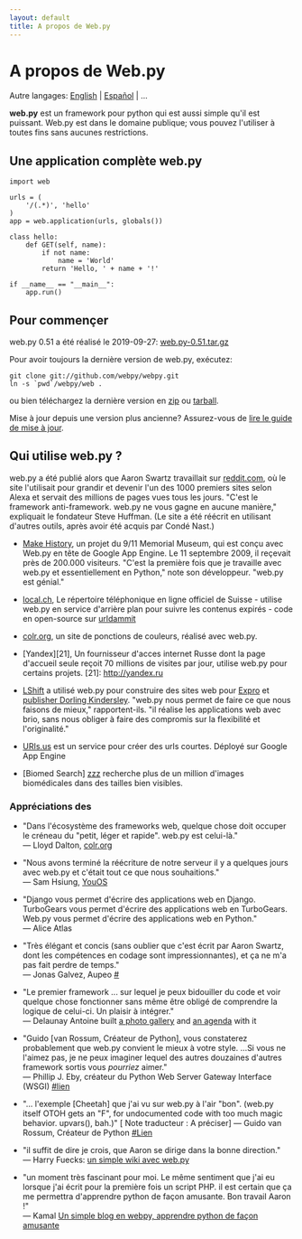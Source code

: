 ```yaml
---
layout: default
title: A propos de Web.py
---
```


# A propos de Web.py

Autre langages: [English](/) | [Español](/index.es.html) | ...

**web.py** est un framework pour python qui est aussi simple qu'il est puissant. Web.py est dans le domaine publique; vous pouvez l'utiliser à toutes fins sans aucunes restrictions.

## Une application complète web.py

    import web
            
    urls = (
        '/(.*)', 'hello'
    )
    app = web.application(urls, globals())
    
    class hello:        
        def GET(self, name):
            if not name: 
                name = 'World'
            return 'Hello, ' + name + '!'
    
    if __name__ == "__main__":
        app.run()

## Pour commençer

web.py 0.51 a été réalisé le 2019-09-27: [web.py-0.51.tar.gz][16]

   [16]: https://github.com/webpy/webpy/archive/0.51.zip

Pour avoir toujours la dernière version de web.py, exécutez:
    
    git clone git://github.com/webpy/webpy.git
    ln -s `pwd`/webpy/web .

ou bien téléchargez la dernière version en [zip](http://github.com/webpy/webpy/zipball/master) ou [tarball](http://github.com/webpy/webpy/tarball/master).

Mise à jour depuis une version plus ancienne? Assurez-vous de [lire le guide de mise à jour][17].

   [17]: http://webpy.org/docs/0.3/upgrade

## Qui utilise web.py ?

web.py a été publié alors que Aaron Swartz travaillait sur [reddit.com][20], où le site l'utilisait pour grandir et devenir l'un des 1000 premiers sites selon Alexa et servait des millions de pages vues tous les jours. "C'est le framework anti-framework. web.py ne vous gagne en aucune manière," expliquait le fondateur Steve Huffman. (Le site a été réécrit en utilisant d'autres outils, après avoir été acquis par Condé Nast.)

   [20]: http://reddit.com/

* [Make History](http://makehistory.national911memorial.org), un projet du 9/11 Memorial Museum, qui est conçu avec Web.py en tête de Google App Engine. Le 11 septembre 2009, il reçevait près de 200.000 visiteurs. "C'est la première fois que je travaille avec web.py et essentiellement en Python," note son développeur. "web.py est génial."

* [local.ch](http://www.local.ch), Le répertoire téléphonique en ligne officiel de Suisse - utilise web.py en service d'arrière plan pour suivre les contenus expirés - code en open-source sur [urldammit](http://github.com/harryf/urldammit/tree/master)

* [colr.org](http://www.colr.org), un site de ponctions de couleurs, réalisé avec web.py.

* [Yandex][21], Un fournisseur d'acces internet Russe dont la page d'accueil seule reçoit 70 millions de visites par jour, utilise web.py pour certains projets.
   [21]: http://yandex.ru

* [LShift][22] a utilisé web.py pour construire des sites web pour [Expro][23] et [publisher Dorling Kindersley][24]. "web.py nous permet de faire ce que nous faisons de mieux," rapportent-ils. "il réalise les applications web avec brio, sans nous obliger à faire des compromis sur la flexibilité et l'originalité."

   [22]: http://www.lshift.net/
   [23]: http://www.lshift.net/blog/2006/11/15/web-development-with-dynamic-languages/
   [24]: http://travel.dk.com/

* [URIs.us][u] est un service pour créer des urls courtes. Déployé sur Google App Engine

   [u]: http://uris.us 

* [Biomed Search] [zzz] recherche plus de un million d'images biomédicales dans des tailles bien visibles.

   [zzz]: http://www.biomed-search.com

### Appréciations des

* "Dans l'écosystème des frameworks web, quelque chose doit occuper le créneau du "petit, léger et rapide". web.py est celui-là."  
<span class="cite">&mdash; Lloyd Dalton, [colr.org](http://colr.org)</span>

* "Nous avons terminé la réécriture de notre serveur il y a quelques jours avec web.py et c'était tout ce que nous souhaitions."  
<span class="cite">&mdash; Sam Hsiung, [YouOS][25]</span>

   [25]: http://www.youos.com/

* "Django vous permet d'écrire des applications web en Django. TurboGears vous permet d'écrire des applications web en TurboGears. Web.py vous permet d'écrire des applications web en Python."  
<span class="cite">&mdash; Alice Atlas</span>

* "Très élégant et concis (sans oublier que c'est écrit par Aaron Swartz, dont les compétences en codage sont impressionnantes), et ça ne m'a pas fait perdre de temps."   
<span class="cite">&mdash; Jonas Galvez, Aupeo [#][26]</span>

   [26]: http://www.artima.com/forums/flat.jsp?forum=106&thread=146149

* "Le premier framework ... sur lequel je peux bidouiller du code et voir quelque chose fonctionner sans même être obligé de comprendre la logique de celui-ci. Un plaisir à intégrer."   
<span class="cite">&mdash; Delaunay Antoine built [a photo gallery][28] and [an agenda][34] with it</span>

   [28]: http://github.com/antoine/ibrouteur/
   [34]: http://metagenda.org

* "Guido [van Rossum, Créateur de Python], vous constaterez probablement que web.py convient le mieux à votre style. ...Si vous ne l'aimez pas, je ne peux imaginer lequel des autres douzaines d'autres framework sortis vous *pourriez* aimer."   
<span class="cite">&mdash; Phillip J. Eby, créateur du Python Web Server Gateway Interface (WSGI) [#lien][30]</span>

   [30]: http://www.artima.com/forums/flat.jsp?forum=106&thread=146149&start=30&msRange=15

* "... l'exemple [Cheetah] que j'ai vu sur web.py à l'air "bon". (web.py itself OTOH gets an "F", for undocumented code with too much magic behavior. upvars(), bah.)"  [ Note traducteur : A préciser]
<span class="cite">&mdash; Guido van Rossum, Créateur de Python [#Lien][31]</span>

   [31]: http://www.artima.com/weblogs/viewpost.jsp?thread=146503

* "il suffit de dire je crois, que Aaron se dirige dans la bonne direction."   
<span class="cite">&mdash; Harry Fuecks: [un simple wiki avec web.py][32]</span>

   [32]: http://www.sitepoint.com/blogs/2006/01/06/a-simple-wiki-with-webpy/

* "un moment très fascinant pour moi. Le même sentiment que j'ai eu lorsque j'ai écrit pour la première fois un script PHP. il est certain que ça me permettra d'apprendre python de façon amusante. Bon travail Aaron !"   
<span class="cite">&mdash; Kamal [Un simple blog en webpy, apprendre python de façon amusante][33]</span>

   [33]: http://www.k4ml.com/node/165
